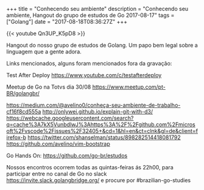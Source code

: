 +++
title = "Conhecendo seu ambiente"
description = "Conhecendo seu ambiente, Hangout do grupo de estudos de Go 2017-08-17"
tags = ["Golang"]
date = "2017-08-18T08:36:27Z"
+++

{{< youtube Qn3UP_K5pD8 >}}

Hangout do nosso grupo de estudos de Golang.
Um papo bem legal sobre a linguagem que a gente adora.

Links mencionados, alguns foram mencionados fora da gravação:

Test After Deploy
https://www.youtube.com/c/testafterdeploy

Meetup de Go na Totvs dia 30/08
https://www.meetup.com/pt-BR/golangbr/

https://medium.com/@avelino0/conheça-seu-ambiente-de-trabalho-cf16f8cd555a
http://onlywei.github.io/explain-git-with-d3/
https://webcache.googleusercontent.com/search?q=cache%3A7kX5VunbdlwJ%3Ahttps%3A%2F%2Fgithub.com%2Fmicrosoft%2Fvscode%2Fissues%2F32405+&cd=1&hl=en&ct=clnk&gl=de&client=firefox-b
https://twitter.com/shanselman/status/898282514418081792
https://github.com/avelino/vim-bootstrap

Go Hands On:
https://github.com/go-br/estudos

Nossos encontros ocorrem todas as quintas-feiras ás 22h00, para participar entre no canal de Go no slack https://invite.slack.golangbridge.org/ e procure por #brazilian-go-studies